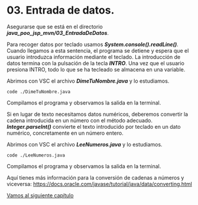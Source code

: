 # 03. Entrada de datos.


Asegurarse que se está en el directorio ***java_poo_jsp_mvn/03_EntradaDeDatos***.


Para recoger datos por teclado usamos ***System.console().readLine()***. Cuando llegamos a esta sentencia, el programa se detiene y espera que el usuario introduzca información mediante el teclado. La introducción de datos termina con la pulsación de la tecla ***INTRO***. Una vez que el usuario presiona INTRO, todo lo que se ha tecleado se almacena en una variable.

Abrimos con VSC el archivo ***DimeTuNombre.java*** y lo estudiamos.

```
code ./DimeTuNombre.java
```

Compilamos el programa y observamos la salida en la terminal.

Si en lugar de texto necesitamos datos numéricos, deberemos convertir la cadena introducida en un número con el método adecuado. 
***Integer.parseInt()*** convierte el texto introducido por teclado en un dato numérico, concretamente en un número entero.


Abrimos con VSC el archivo ***LeeNumeros.java*** y lo estudiamos.

```
code ./LeeNumeros.java
```

Compilamos el programa y observamos la salida en la terminal.


Aquí tienes más información para la conversión de cadenas a números y viceversa: https://docs.oracle.com/javase/tutorial/java/data/converting.html


[Vamos al siguiente capítulo](../04_ControlDeFlujo/_Contenido.md)

